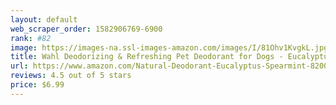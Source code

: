 ```yaml
---
layout: default 
﻿web_scraper_order: 1582906769-6900
rank: #82
image: https://images-na.ssl-images-amazon.com/images/I/81Ohv1KvgkL.jpg
title: Wahl Deodorizing & Refreshing Pet Deodorant for Dogs - Eucalyptus & Spearmint for Coat Shine &…
url: https://www.amazon.com/Natural-Deodorant-Eucalyptus-Spearmint-820011T/dp/B00GZQYKWW/ref=zg_mw_pet-supplies_82?_encoding=UTF8&psc=1&refRID=H5H5GKBRAGT498NV2G74
reviews: 4.5 out of 5 stars
price: $6.99 
---
```

